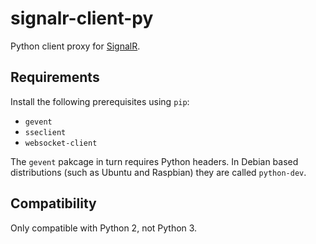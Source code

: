 # signalr-client-py

Python client proxy for [SignalR](http://signalr.net/).

## Requirements

Install the following prerequisites using `pip`:

* `gevent`
* `sseclient`
* `websocket-client`

The `gevent` pakcage in turn requires Python headers.
In Debian based distributions (such as Ubuntu and Raspbian) they are called `python-dev`.

## Compatibility

Only compatible with Python 2, not Python 3.
